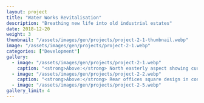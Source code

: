 ```yaml
---
layout: project
title: "Water Works Revitalisation"
description: "Breathing new life into old industrial estates"
date: 2018-12-20
weight: 3
thumbnail: "/assets/images/gen/projects/project-2-1-thumbnail.webp"
image: "/assets/images/gen/projects/project-2-1.webp"
categories: ["Development"]
gallery:
  - image: "/assets/images/gen/projects/project-2-1.webp"
    caption: "<strong>Above:</strong> North easterly aspect showing curved design"
  - image: "/assets/images/gen/projects/project-2-2.webp"
    caption: "<strong>Above:</strong> Rear offices square design in contrast"
  - image: "/assets/images/gen/projects/project-2-5.webp"
gallery_limit: 4
---
```

